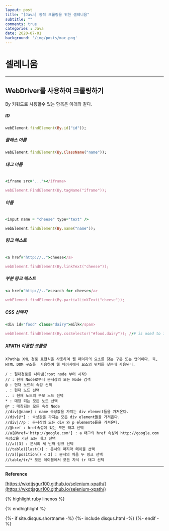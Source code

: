 ```yaml
---
layout: post
title: "[Java] 동적 크롤링을 위한 셀레니움"
subtitle: ""
comments: true
categories : Java
date: 2020-07-01
background: '/img/posts/mac.png'
---
```


# 셀레니움


- - -

## WebDriver를 사용하여 크롤링하기 

By 키워드로 사용할수 있는 항목은 아래와 같다.   

##### ID

```ruby
webElement.findElement(By.id("id"));
```

##### 클래스 이름

```ruby
webElement.findElement(By.ClassName("name"));

```
##### 태그 이름 

```ruby

<iframe src="..."></iframe>

webElement.FindElement(By.tagName("iframe"));

```

##### 이름   

```ruby

<input name = "cheese" type="text" />

webElement.findElement(By.name("name"));


```

##### 링크 텍스트 

```ruby

<a href="http://..">cheese</a>

webElement.findElement(By.linkText("cheese"));

```

##### 부분 링크 텍스트 

```ruby
<a href="http://..">search for cheese</a>

webElement.findElement(By.partialLinkText("cheese"));
```

##### CSS 선택자 

```ruby
<div id="food" class="dairy">milk</span>

webElement.findElement(By.cssSelector("#food.dairy")); //# is used to indicate id and . is used for classname.
```

##### XPATH 이용한 크롤링

`XPath는 XML 경로 표현식을 사용하여 웹 페이지의 요소를 찾는 구문 또는 언어이다. 즉, HTML DOM 구조를 
사용하여 웹 페이지에서 요소의 위치를 찾는데 사용된다.`       



```
/ : 절대경로를 나타냄(root node 부터 시작)   
// : 현재 Node로부터 문서상의 모든 Node 검색   
@ : 현재 노드의 속성 선택 
. : 현재 노드 선택    
.. : 현재 노드의 부모 노드 선택   
* : 매칭 되는 모든 노드 선택  
@* : 매칭되는 모든 속성 Node
//div[@name] : name 속성값을 가지는 div element들을 가져온다.    
//div[@*] : 속성값을 가지는 모든 div element들을 가져온다.    
//div|//p : 문서상의 모든 div 와 p elemente들을 가져온다.   
//@href : href속성이 있는 모든 태그 선택   
//a[@href='http://google.com'] : a 태그의 href 속성에 http://google.com 속성값을 가진 모든 태그 선택   
(//a)[3] : 문서의 세 번째 링크 선택
(//table)[last()] : 문서의 마지막 테이블 선택
(//a)[position() < 3] : 문서의 처음 두 링크 선택 
//table/tr/* 모든 테이블에서 모든 자식 tr 태그 선택   

```


- - -

**Reference**

[https://wkdtjsgur100.github.io/selenium-xpath/](https://wkdtjsgur100.github.io/selenium-xpath/)

{% highlight ruby linenos %}


{% endhighlight %}


{%- if site.disqus.shortname -%}
    {%- include disqus.html -%}
{%- endif -%}

